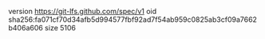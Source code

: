 version https://git-lfs.github.com/spec/v1
oid sha256:fa071cf70d34afb5d994577fbf92ad7f54ab959c0825ab3cf09a7662b406a606
size 5106
